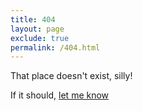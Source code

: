 ```yaml
---
title: 404
layout: page
exclude: true
permalink: /404.html
---
```

That place doesn't exist, silly!  

  If it should, [let me know][1]

  [1]: mailto:enm@EthanNMoore.com
